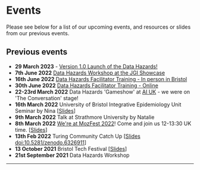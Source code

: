 # Events

Please see below for a list of our upcoming events, and resources or slides from our previous events.

<!--
If you'd like to receive updates straight to your email then you can sign up to our mailing list below.

## Mailing list
```{admonition} Stay up to date
:class: tip
✨[Sign up to our newsletter mailing list](http://eepurl.com/hHj-ej)✨
Sign up to hear about project milestones such as publications or the release of new workshop dates.
```

## Community co-working calls

We are currently in the process of organising a new series of co-working calls, so if you'd like to chat it's best to [email us directly](dh-email).

## Upcoming events
-->

## Previous events

- __29 March 2023__ - [Version 1.0 Launch of the Data Hazards!](https://www.eventbrite.com/e/celebrating-the-launch-of-data-hazards-tickets-532096995437)
- __7th June 2022__ [Data Hazards Workshop at the JGI Showcase](https://www.eventbrite.co.uk/e/jgi-showcase-data-hazards-workshop-tickets-329591586307)
- __16th June 2022__ [Data Hazards Facilitator Training - In person in Bristol](https://www.eventbrite.co.uk/e/data-hazards-facilitator-training-tickets-311179104077)
- __30th June 2022__ [Data Hazards Facilitator Training - Online](https://www.eventbrite.co.uk/preview?eid=321218983627/)
- __22-23rd March 2022__ Data Hazards 'Gameshow' at [AI UK](https://www.turing.ac.uk/ai-uk) - we were on 'The Conversation' stage!
- __16th March 2022__ University of Bristol Integrative Epidemiology Unit Seminar by Nina [[Slides](https://docs.google.com/presentation/d/1-piQFeopC6MGpFXIgTPYkkfElgrTVlIaomXwtewBV6I/edit?usp=sharing)]
- __9th March 2022__ Talk at Strathmore University by Natalie
- __8th March 2022__ [We're at MozFest 2022](https://schedule.mozillafestival.org/session/KYGCEP-1)! Come and join us 12-13:30 UK time. [[Slides](https://docs.google.com/presentation/d/e/2PACX-1vT0FZltT-MSL2aSDiih9Y1zHqeYIG1Tha_PONd_csFk0czxA6Q7CSStG2I1cCv4H0Y7E3dAQzARpKL7/pub?start=false&loop=false&delayms=3000)]
- __13th Feb 2022__ Turing Community Catch Up [[Slides doi:10.5281/zenodo.6326911](https://zenodo.org/record/6326912)]
- __13 October 2021__ Bristol Tech Festival [[Slides](events/bristol-tech-fest)]
- __21st September 2021__ Data Hazards Workshop

---
